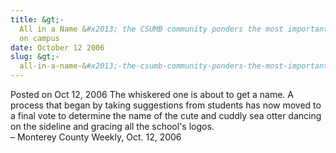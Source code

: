 ```yaml
---
title: &gt;-
  All in a Name &#x2013; the CSUMB community ponders the most important moniker
  on campus
date: October 12 2006
slug: &gt;-
  all-in-a-name-&#x2013;-the-csumb-community-ponders-the-most-important-moniker-on-campus
---
```





<span class="date">Posted on Oct 12, 2006    </span>
The whiskered one is about to get a name. A process that began by
taking suggestions from students has now moved to a final vote to
determine the name of the cute and cuddly sea otter dancing on the
sideline and gracing all the school&apos;s logos.<br>
&#x2013; Monterey County Weekly, Oct. 12, 2006<br/></br>




